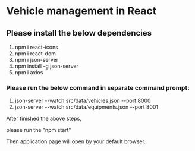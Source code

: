 # Vehicle management in React 

## Please install the below dependencies

1. npm i react-icons
2. npm i react-dom
3. npm i json-server
4. npm install -g json-server
5. npm i axios


### Please run the below command in separate command prompt:
1. json-server --watch src/data/vehicles.json  --port 8000
2. json-server --watch src/data/equipments.json  --port 8001

After finished the above steps,

please run the "npm start"

Then application page will open by your default browser.